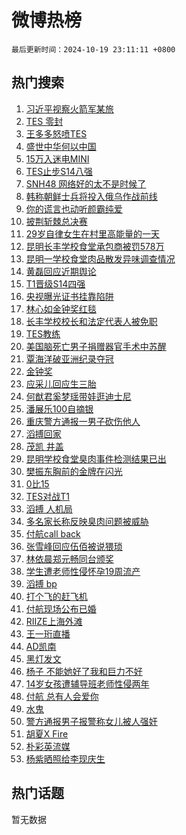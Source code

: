 # 微博热榜

`最后更新时间：2024-10-19 23:11:11 +0800`

## 热门搜索

1. [习近平视察火箭军某旅](https://m.weibo.cn/search?containerid=100103type%3D1%26t%3D10%26q%3D%23%E4%B9%A0%E8%BF%91%E5%B9%B3%E8%A7%86%E5%AF%9F%E7%81%AB%E7%AE%AD%E5%86%9B%E6%9F%90%E6%97%85%23&stream_entry_id=51&isnewpage=1&extparam=seat%3D1%26dgr%3D0%26cate%3D10103%26q%3D%2523%25E4%25B9%25A0%25E8%25BF%2591%25E5%25B9%25B3%25E8%25A7%2586%25E5%25AF%259F%25E7%2581%25AB%25E7%25AE%25AD%25E5%2586%259B%25E6%259F%2590%25E6%2597%2585%2523%26pos%3D0%26filter_type%3Drealtimehot%26stream_entry_id%3D51%26c_type%3D51%26display_time%3D1729350670%26pre_seqid%3D17293506700570240497662)
1. [TES 零封](https://m.weibo.cn/search?containerid=100103type%3D1%26t%3D10%26q%3DTES+%E9%9B%B6%E5%B0%81&stream_entry_id=31&isnewpage=1&extparam=seat%3D1%26dgr%3D0%26pos%3D0%26realpos%3D1%26filter_type%3Drealtimehot%26c_type%3D31%26lcate%3D5001%26cate%3D5001%26flag%3D1%26band_rank%3D1%26stream_entry_id%3D31%26q%3DTES%2520%25E9%259B%25B6%25E5%25B0%2581%26display_time%3D1729350670%26pre_seqid%3D17293506700570240497662)
1. [王多多怒喷TES](https://m.weibo.cn/search?containerid=100103type%3D1%26t%3D10%26q%3D%23%E7%8E%8B%E5%A4%9A%E5%A4%9A%E6%80%92%E5%96%B7TES%23&stream_entry_id=31&isnewpage=1&extparam=seat%3D1%26dgr%3D0%26pos%3D1%26realpos%3D2%26filter_type%3Drealtimehot%26c_type%3D31%26lcate%3D5001%26cate%3D5001%26flag%3D1%26band_rank%3D2%26stream_entry_id%3D31%26q%3D%2523%25E7%258E%258B%25E5%25A4%259A%25E5%25A4%259A%25E6%2580%2592%25E5%2596%25B7TES%2523%26display_time%3D1729350670%26pre_seqid%3D17293506700570240497662)
1. [盛世中华何以中国](https://m.weibo.cn/search?containerid=100103type%3D1%26t%3D10%26q%3D%23%E7%9B%9B%E4%B8%96%E4%B8%AD%E5%8D%8E%E4%BD%95%E4%BB%A5%E4%B8%AD%E5%9B%BD%23&stream_entry_id=31&isnewpage=1&extparam=seat%3D1%26dgr%3D0%26pos%3D2%26realpos%3D3%26filter_type%3Drealtimehot%26c_type%3D31%26lcate%3D5001%26cate%3D5001%26flag%3D0%26band_rank%3D3%26stream_entry_id%3D31%26q%3D%2523%25E7%259B%259B%25E4%25B8%2596%25E4%25B8%25AD%25E5%258D%258E%25E4%25BD%2595%25E4%25BB%25A5%25E4%25B8%25AD%25E5%259B%25BD%2523%26display_time%3D1729350670%26pre_seqid%3D17293506700570240497662)
1. [15万入迷电MINI](https://m.weibo.cn/search?containerid=100103type%3D1%26t%3D10%26q%3D%2315%E4%B8%87%E5%85%A5%E8%BF%B7%E7%94%B5MINI%23&stream_entry_id=31&isnewpage=1&extparam=seat%3D1%26dgr%3D0%26topic_ad%3D1%26pos%3D3%26band_rank%3D4%26filter_type%3Drealtimehot%26is_ad_pos%3D1%26c_type%3D31%26cate%3D5001%26adid%3D259740%26lcate%3D5001%26stream_entry_id%3D31%26q%3D%252315%25E4%25B8%2587%25E5%2585%25A5%25E8%25BF%25B7%25E7%2594%25B5MINI%2523%26display_time%3D1729350670%26pre_seqid%3D17293506700570240497662)
1. [TES止步S14八强](https://m.weibo.cn/search?containerid=100103type%3D1%26t%3D10%26q%3D%23TES%E6%AD%A2%E6%AD%A5S14%E5%85%AB%E5%BC%BA%23&stream_entry_id=31&isnewpage=1&extparam=seat%3D1%26dgr%3D0%26pos%3D4%26realpos%3D4%26filter_type%3Drealtimehot%26c_type%3D31%26lcate%3D5001%26cate%3D5001%26flag%3D1%26band_rank%3D4%26stream_entry_id%3D31%26q%3D%2523TES%25E6%25AD%25A2%25E6%25AD%25A5S14%25E5%2585%25AB%25E5%25BC%25BA%2523%26display_time%3D1729350670%26pre_seqid%3D17293506700570240497662)
1. [SNH48 网络好的太不是时候了](https://m.weibo.cn/search?containerid=100103type%3D1%26t%3D10%26q%3DSNH48+%E7%BD%91%E7%BB%9C%E5%A5%BD%E7%9A%84%E5%A4%AA%E4%B8%8D%E6%98%AF%E6%97%B6%E5%80%99%E4%BA%86&stream_entry_id=31&isnewpage=1&extparam=seat%3D1%26dgr%3D0%26pos%3D5%26realpos%3D5%26filter_type%3Drealtimehot%26c_type%3D31%26lcate%3D5001%26cate%3D5001%26flag%3D1%26band_rank%3D5%26stream_entry_id%3D31%26q%3DSNH48%2520%25E7%25BD%2591%25E7%25BB%259C%25E5%25A5%25BD%25E7%259A%2584%25E5%25A4%25AA%25E4%25B8%258D%25E6%2598%25AF%25E6%2597%25B6%25E5%2580%2599%25E4%25BA%2586%26display_time%3D1729350670%26pre_seqid%3D17293506700570240497662)
1. [韩称朝鲜士兵将投入俄乌作战前线](https://m.weibo.cn/search?containerid=100103type%3D1%26t%3D10%26q%3D%23%E9%9F%A9%E7%A7%B0%E6%9C%9D%E9%B2%9C%E5%A3%AB%E5%85%B5%E5%B0%86%E6%8A%95%E5%85%A5%E4%BF%84%E4%B9%8C%E4%BD%9C%E6%88%98%E5%89%8D%E7%BA%BF%23&stream_entry_id=31&isnewpage=1&extparam=seat%3D1%26dgr%3D0%26pos%3D6%26realpos%3D6%26filter_type%3Drealtimehot%26c_type%3D31%26lcate%3D5001%26cate%3D5001%26flag%3D0%26band_rank%3D6%26stream_entry_id%3D31%26q%3D%2523%25E9%259F%25A9%25E7%25A7%25B0%25E6%259C%259D%25E9%25B2%259C%25E5%25A3%25AB%25E5%2585%25B5%25E5%25B0%2586%25E6%258A%2595%25E5%2585%25A5%25E4%25BF%2584%25E4%25B9%258C%25E4%25BD%259C%25E6%2588%2598%25E5%2589%258D%25E7%25BA%25BF%2523%26display_time%3D1729350670%26pre_seqid%3D17293506700570240497662)
1. [你的谎言也动听颜霸纯爱](https://m.weibo.cn/search?containerid=100103type%3D1%26t%3D10%26q%3D%23%E4%BD%A0%E7%9A%84%E8%B0%8E%E8%A8%80%E4%B9%9F%E5%8A%A8%E5%90%AC%E9%A2%9C%E9%9C%B8%E7%BA%AF%E7%88%B1%23&stream_entry_id=31&isnewpage=1&extparam=seat%3D1%26dgr%3D0%26pos%3D7%26band_rank%3D7%26filter_type%3Drealtimehot%26is_ad_pos%3D1%26c_type%3D31%26lcate%3D5001%26adid%3D259792%26cate%3D5001%26stream_entry_id%3D31%26q%3D%2523%25E4%25BD%25A0%25E7%259A%2584%25E8%25B0%258E%25E8%25A8%2580%25E4%25B9%259F%25E5%258A%25A8%25E5%2590%25AC%25E9%25A2%259C%25E9%259C%25B8%25E7%25BA%25AF%25E7%2588%25B1%2523%26display_time%3D1729350670%26pre_seqid%3D17293506700570240497662)
1. [披荆斩棘总决赛](https://m.weibo.cn/search?containerid=100103type%3D1%26t%3D10%26q%3D%E6%8A%AB%E8%8D%86%E6%96%A9%E6%A3%98%E6%80%BB%E5%86%B3%E8%B5%9B&stream_entry_id=31&isnewpage=1&extparam=seat%3D1%26dgr%3D0%26pos%3D8%26realpos%3D7%26filter_type%3Drealtimehot%26c_type%3D31%26lcate%3D5001%26cate%3D5001%26flag%3D0%26band_rank%3D7%26stream_entry_id%3D31%26q%3D%25E6%258A%25AB%25E8%258D%2586%25E6%2596%25A9%25E6%25A3%2598%25E6%2580%25BB%25E5%2586%25B3%25E8%25B5%259B%26display_time%3D1729350670%26pre_seqid%3D17293506700570240497662)
1. [29岁自律女生在村里高能量的一天](https://m.weibo.cn/search?containerid=100103type%3D1%26t%3D10%26q%3D29%E5%B2%81%E8%87%AA%E5%BE%8B%E5%A5%B3%E7%94%9F%E5%9C%A8%E6%9D%91%E9%87%8C%E9%AB%98%E8%83%BD%E9%87%8F%E7%9A%84%E4%B8%80%E5%A4%A9&stream_entry_id=31&isnewpage=1&extparam=seat%3D1%26dgr%3D0%26pos%3D9%26realpos%3D8%26filter_type%3Drealtimehot%26c_type%3D31%26lcate%3D5001%26cate%3D5001%26flag%3D1%26band_rank%3D8%26stream_entry_id%3D31%26q%3D29%25E5%25B2%2581%25E8%2587%25AA%25E5%25BE%258B%25E5%25A5%25B3%25E7%2594%259F%25E5%259C%25A8%25E6%259D%2591%25E9%2587%258C%25E9%25AB%2598%25E8%2583%25BD%25E9%2587%258F%25E7%259A%2584%25E4%25B8%2580%25E5%25A4%25A9%26display_time%3D1729350670%26pre_seqid%3D17293506700570240497662)
1. [昆明长丰学校食堂承包商被罚578万](https://m.weibo.cn/search?containerid=100103type%3D1%26t%3D10%26q%3D%23%E6%98%86%E6%98%8E%E9%95%BF%E4%B8%B0%E5%AD%A6%E6%A0%A1%E9%A3%9F%E5%A0%82%E6%89%BF%E5%8C%85%E5%95%86%E8%A2%AB%E7%BD%9A578%E4%B8%87%23&stream_entry_id=31&isnewpage=1&extparam=seat%3D1%26dgr%3D0%26pos%3D10%26realpos%3D9%26filter_type%3Drealtimehot%26c_type%3D31%26lcate%3D5001%26cate%3D5001%26flag%3D1%26band_rank%3D9%26stream_entry_id%3D31%26q%3D%2523%25E6%2598%2586%25E6%2598%258E%25E9%2595%25BF%25E4%25B8%25B0%25E5%25AD%25A6%25E6%25A0%25A1%25E9%25A3%259F%25E5%25A0%2582%25E6%2589%25BF%25E5%258C%2585%25E5%2595%2586%25E8%25A2%25AB%25E7%25BD%259A578%25E4%25B8%2587%2523%26display_time%3D1729350670%26pre_seqid%3D17293506700570240497662)
1. [昆明一学校食堂肉品散发异味调查情况](https://m.weibo.cn/search?containerid=100103type%3D1%26t%3D10%26q%3D%23%E6%98%86%E6%98%8E%E4%B8%80%E5%AD%A6%E6%A0%A1%E9%A3%9F%E5%A0%82%E8%82%89%E5%93%81%E6%95%A3%E5%8F%91%E5%BC%82%E5%91%B3%E8%B0%83%E6%9F%A5%E6%83%85%E5%86%B5%23&stream_entry_id=31&isnewpage=1&extparam=seat%3D1%26dgr%3D0%26pos%3D11%26realpos%3D10%26filter_type%3Drealtimehot%26c_type%3D31%26lcate%3D5001%26cate%3D5001%26flag%3D1%26band_rank%3D10%26stream_entry_id%3D31%26q%3D%2523%25E6%2598%2586%25E6%2598%258E%25E4%25B8%2580%25E5%25AD%25A6%25E6%25A0%25A1%25E9%25A3%259F%25E5%25A0%2582%25E8%2582%2589%25E5%2593%2581%25E6%2595%25A3%25E5%258F%2591%25E5%25BC%2582%25E5%2591%25B3%25E8%25B0%2583%25E6%259F%25A5%25E6%2583%2585%25E5%2586%25B5%2523%26display_time%3D1729350670%26pre_seqid%3D17293506700570240497662)
1. [黄磊回应近期舆论](https://m.weibo.cn/search?containerid=100103type%3D1%26t%3D10%26q%3D%23%E9%BB%84%E7%A3%8A%E5%9B%9E%E5%BA%94%E8%BF%91%E6%9C%9F%E8%88%86%E8%AE%BA%23&stream_entry_id=31&isnewpage=1&extparam=seat%3D1%26dgr%3D0%26pos%3D12%26realpos%3D11%26filter_type%3Drealtimehot%26c_type%3D31%26lcate%3D5001%26cate%3D5001%26flag%3D2%26band_rank%3D11%26stream_entry_id%3D31%26q%3D%2523%25E9%25BB%2584%25E7%25A3%258A%25E5%259B%259E%25E5%25BA%2594%25E8%25BF%2591%25E6%259C%259F%25E8%2588%2586%25E8%25AE%25BA%2523%26display_time%3D1729350670%26pre_seqid%3D17293506700570240497662)
1. [T1晋级S14四强](https://m.weibo.cn/search?containerid=100103type%3D1%26t%3D10%26q%3D%23T1%E6%99%8B%E7%BA%A7S14%E5%9B%9B%E5%BC%BA%23&stream_entry_id=31&isnewpage=1&extparam=seat%3D1%26dgr%3D0%26pos%3D13%26realpos%3D12%26filter_type%3Drealtimehot%26c_type%3D31%26lcate%3D5001%26cate%3D5001%26flag%3D1%26band_rank%3D12%26stream_entry_id%3D31%26q%3D%2523T1%25E6%2599%258B%25E7%25BA%25A7S14%25E5%259B%259B%25E5%25BC%25BA%2523%26display_time%3D1729350670%26pre_seqid%3D17293506700570240497662)
1. [央视曝光证书挂靠陷阱](https://m.weibo.cn/search?containerid=100103type%3D1%26t%3D10%26q%3D%23%E5%A4%AE%E8%A7%86%E6%9B%9D%E5%85%89%E8%AF%81%E4%B9%A6%E6%8C%82%E9%9D%A0%E9%99%B7%E9%98%B1%23&stream_entry_id=31&isnewpage=1&extparam=seat%3D1%26dgr%3D0%26pos%3D14%26realpos%3D13%26filter_type%3Drealtimehot%26c_type%3D31%26lcate%3D5001%26cate%3D5001%26flag%3D0%26band_rank%3D13%26stream_entry_id%3D31%26q%3D%2523%25E5%25A4%25AE%25E8%25A7%2586%25E6%259B%259D%25E5%2585%2589%25E8%25AF%2581%25E4%25B9%25A6%25E6%258C%2582%25E9%259D%25A0%25E9%2599%25B7%25E9%2598%25B1%2523%26display_time%3D1729350670%26pre_seqid%3D17293506700570240497662)
1. [林心如金钟奖红毯](https://m.weibo.cn/search?containerid=100103type%3D1%26t%3D10%26q%3D%E6%9E%97%E5%BF%83%E5%A6%82%E9%87%91%E9%92%9F%E5%A5%96%E7%BA%A2%E6%AF%AF&stream_entry_id=31&isnewpage=1&extparam=seat%3D1%26dgr%3D0%26pos%3D15%26realpos%3D14%26filter_type%3Drealtimehot%26c_type%3D31%26lcate%3D5001%26cate%3D5001%26flag%3D1%26band_rank%3D14%26stream_entry_id%3D31%26q%3D%25E6%259E%2597%25E5%25BF%2583%25E5%25A6%2582%25E9%2587%2591%25E9%2592%259F%25E5%25A5%2596%25E7%25BA%25A2%25E6%25AF%25AF%26display_time%3D1729350670%26pre_seqid%3D17293506700570240497662)
1. [长丰学校校长和法定代表人被免职](https://m.weibo.cn/search?containerid=100103type%3D1%26t%3D10%26q%3D%23%E9%95%BF%E4%B8%B0%E5%AD%A6%E6%A0%A1%E6%A0%A1%E9%95%BF%E5%92%8C%E6%B3%95%E5%AE%9A%E4%BB%A3%E8%A1%A8%E4%BA%BA%E8%A2%AB%E5%85%8D%E8%81%8C%23&stream_entry_id=31&isnewpage=1&extparam=seat%3D1%26dgr%3D0%26pos%3D16%26realpos%3D15%26filter_type%3Drealtimehot%26c_type%3D31%26lcate%3D5001%26cate%3D5001%26flag%3D1%26band_rank%3D15%26stream_entry_id%3D31%26q%3D%2523%25E9%2595%25BF%25E4%25B8%25B0%25E5%25AD%25A6%25E6%25A0%25A1%25E6%25A0%25A1%25E9%2595%25BF%25E5%2592%258C%25E6%25B3%2595%25E5%25AE%259A%25E4%25BB%25A3%25E8%25A1%25A8%25E4%25BA%25BA%25E8%25A2%25AB%25E5%2585%258D%25E8%2581%258C%2523%26display_time%3D1729350670%26pre_seqid%3D17293506700570240497662)
1. [TES教练](https://m.weibo.cn/search?containerid=100103type%3D1%26t%3D10%26q%3DTES%E6%95%99%E7%BB%83&stream_entry_id=31&isnewpage=1&extparam=seat%3D1%26dgr%3D0%26pos%3D17%26realpos%3D16%26filter_type%3Drealtimehot%26c_type%3D31%26lcate%3D5001%26cate%3D5001%26flag%3D1%26band_rank%3D16%26stream_entry_id%3D31%26q%3DTES%25E6%2595%2599%25E7%25BB%2583%26display_time%3D1729350670%26pre_seqid%3D17293506700570240497662)
1. [美国脑死亡男子捐赠器官手术中苏醒](https://m.weibo.cn/search?containerid=100103type%3D1%26t%3D10%26q%3D%23%E7%BE%8E%E5%9B%BD%E8%84%91%E6%AD%BB%E4%BA%A1%E7%94%B7%E5%AD%90%E6%8D%90%E8%B5%A0%E5%99%A8%E5%AE%98%E6%89%8B%E6%9C%AF%E4%B8%AD%E8%8B%8F%E9%86%92%23&stream_entry_id=31&isnewpage=1&extparam=seat%3D1%26dgr%3D0%26pos%3D18%26realpos%3D17%26filter_type%3Drealtimehot%26c_type%3D31%26lcate%3D5001%26cate%3D5001%26flag%3D2%26band_rank%3D17%26stream_entry_id%3D31%26q%3D%2523%25E7%25BE%258E%25E5%259B%25BD%25E8%2584%2591%25E6%25AD%25BB%25E4%25BA%25A1%25E7%2594%25B7%25E5%25AD%2590%25E6%258D%2590%25E8%25B5%25A0%25E5%2599%25A8%25E5%25AE%2598%25E6%2589%258B%25E6%259C%25AF%25E4%25B8%25AD%25E8%258B%258F%25E9%2586%2592%2523%26display_time%3D1729350670%26pre_seqid%3D17293506700570240497662)
1. [覃海洋破亚洲纪录夺冠](https://m.weibo.cn/search?containerid=100103type%3D1%26t%3D10%26q%3D%E8%A6%83%E6%B5%B7%E6%B4%8B%E7%A0%B4%E4%BA%9A%E6%B4%B2%E7%BA%AA%E5%BD%95%E5%A4%BA%E5%86%A0&stream_entry_id=31&isnewpage=1&extparam=seat%3D1%26dgr%3D0%26pos%3D19%26realpos%3D18%26filter_type%3Drealtimehot%26c_type%3D31%26lcate%3D5001%26cate%3D5001%26flag%3D0%26band_rank%3D18%26stream_entry_id%3D31%26q%3D%25E8%25A6%2583%25E6%25B5%25B7%25E6%25B4%258B%25E7%25A0%25B4%25E4%25BA%259A%25E6%25B4%25B2%25E7%25BA%25AA%25E5%25BD%2595%25E5%25A4%25BA%25E5%2586%25A0%26display_time%3D1729350670%26pre_seqid%3D17293506700570240497662)
1. [金钟奖](https://m.weibo.cn/search?containerid=100103type%3D1%26t%3D10%26q%3D%E9%87%91%E9%92%9F%E5%A5%96&stream_entry_id=31&isnewpage=1&extparam=seat%3D1%26dgr%3D0%26pos%3D20%26realpos%3D19%26filter_type%3Drealtimehot%26c_type%3D31%26lcate%3D5001%26cate%3D5001%26flag%3D1%26band_rank%3D19%26stream_entry_id%3D31%26q%3D%25E9%2587%2591%25E9%2592%259F%25E5%25A5%2596%26display_time%3D1729350670%26pre_seqid%3D17293506700570240497662)
1. [应采儿回应生三胎](https://m.weibo.cn/search?containerid=100103type%3D1%26t%3D10%26q%3D%E5%BA%94%E9%87%87%E5%84%BF%E5%9B%9E%E5%BA%94%E7%94%9F%E4%B8%89%E8%83%8E&stream_entry_id=31&isnewpage=1&extparam=seat%3D1%26dgr%3D0%26pos%3D21%26realpos%3D20%26filter_type%3Drealtimehot%26c_type%3D31%26lcate%3D5001%26cate%3D5001%26flag%3D2%26band_rank%3D20%26stream_entry_id%3D31%26q%3D%25E5%25BA%2594%25E9%2587%2587%25E5%2584%25BF%25E5%259B%259E%25E5%25BA%2594%25E7%2594%259F%25E4%25B8%2589%25E8%2583%258E%26display_time%3D1729350670%26pre_seqid%3D17293506700570240497662)
1. [何猷君奚梦瑶带娃逛迪士尼](https://m.weibo.cn/search?containerid=100103type%3D1%26t%3D10%26q%3D%23%E4%BD%95%E7%8C%B7%E5%90%9B%E5%A5%9A%E6%A2%A6%E7%91%B6%E5%B8%A6%E5%A8%83%E9%80%9B%E8%BF%AA%E5%A3%AB%E5%B0%BC%23&stream_entry_id=31&isnewpage=1&extparam=seat%3D1%26dgr%3D0%26pos%3D22%26realpos%3D21%26filter_type%3Drealtimehot%26c_type%3D31%26lcate%3D5001%26cate%3D5001%26flag%3D2%26band_rank%3D21%26stream_entry_id%3D31%26q%3D%2523%25E4%25BD%2595%25E7%258C%25B7%25E5%2590%259B%25E5%25A5%259A%25E6%25A2%25A6%25E7%2591%25B6%25E5%25B8%25A6%25E5%25A8%2583%25E9%2580%259B%25E8%25BF%25AA%25E5%25A3%25AB%25E5%25B0%25BC%2523%26display_time%3D1729350670%26pre_seqid%3D17293506700570240497662)
1. [潘展乐100自摘银](https://m.weibo.cn/search?containerid=100103type%3D1%26t%3D10%26q%3D%23%E6%BD%98%E5%B1%95%E4%B9%90100%E8%87%AA%E6%91%98%E9%93%B6%23&stream_entry_id=31&isnewpage=1&extparam=seat%3D1%26dgr%3D0%26pos%3D23%26realpos%3D22%26filter_type%3Drealtimehot%26c_type%3D31%26lcate%3D5001%26cate%3D5001%26flag%3D0%26band_rank%3D22%26stream_entry_id%3D31%26q%3D%2523%25E6%25BD%2598%25E5%25B1%2595%25E4%25B9%2590100%25E8%2587%25AA%25E6%2591%2598%25E9%2593%25B6%2523%26display_time%3D1729350670%26pre_seqid%3D17293506700570240497662)
1. [重庆警方通报一男子砍伤他人](https://m.weibo.cn/search?containerid=100103type%3D1%26t%3D10%26q%3D%E9%87%8D%E5%BA%86%E8%AD%A6%E6%96%B9%E9%80%9A%E6%8A%A5%E4%B8%80%E7%94%B7%E5%AD%90%E7%A0%8D%E4%BC%A4%E4%BB%96%E4%BA%BA&stream_entry_id=31&isnewpage=1&extparam=seat%3D1%26dgr%3D0%26pos%3D24%26realpos%3D23%26filter_type%3Drealtimehot%26c_type%3D31%26lcate%3D5001%26cate%3D5001%26flag%3D1%26band_rank%3D23%26stream_entry_id%3D31%26q%3D%25E9%2587%258D%25E5%25BA%2586%25E8%25AD%25A6%25E6%2596%25B9%25E9%2580%259A%25E6%258A%25A5%25E4%25B8%2580%25E7%2594%25B7%25E5%25AD%2590%25E7%25A0%258D%25E4%25BC%25A4%25E4%25BB%2596%25E4%25BA%25BA%26display_time%3D1729350670%26pre_seqid%3D17293506700570240497662)
1. [滔搏回家](https://m.weibo.cn/search?containerid=100103type%3D1%26t%3D10%26q%3D%E6%BB%94%E6%90%8F%E5%9B%9E%E5%AE%B6&stream_entry_id=31&isnewpage=1&extparam=seat%3D1%26dgr%3D0%26pos%3D25%26realpos%3D24%26filter_type%3Drealtimehot%26c_type%3D31%26lcate%3D5001%26cate%3D5001%26flag%3D1%26band_rank%3D24%26stream_entry_id%3D31%26q%3D%25E6%25BB%2594%25E6%2590%258F%25E5%259B%259E%25E5%25AE%25B6%26display_time%3D1729350670%26pre_seqid%3D17293506700570240497662)
1. [茂凯 井盖](https://m.weibo.cn/search?containerid=100103type%3D1%26t%3D10%26q%3D%E8%8C%82%E5%87%AF+%E4%BA%95%E7%9B%96&stream_entry_id=31&isnewpage=1&extparam=seat%3D1%26dgr%3D0%26pos%3D26%26realpos%3D25%26filter_type%3Drealtimehot%26c_type%3D31%26lcate%3D5001%26cate%3D5001%26flag%3D1%26band_rank%3D25%26stream_entry_id%3D31%26q%3D%25E8%258C%2582%25E5%2587%25AF%2520%25E4%25BA%2595%25E7%259B%2596%26display_time%3D1729350670%26pre_seqid%3D17293506700570240497662)
1. [昆明学校食堂臭肉事件检测结果已出](https://m.weibo.cn/search?containerid=100103type%3D1%26t%3D10%26q%3D%23%E6%98%86%E6%98%8E%E5%AD%A6%E6%A0%A1%E9%A3%9F%E5%A0%82%E8%87%AD%E8%82%89%E4%BA%8B%E4%BB%B6%E6%A3%80%E6%B5%8B%E7%BB%93%E6%9E%9C%E5%B7%B2%E5%87%BA%23&stream_entry_id=31&isnewpage=1&extparam=seat%3D1%26dgr%3D0%26pos%3D27%26realpos%3D26%26filter_type%3Drealtimehot%26c_type%3D31%26lcate%3D5001%26cate%3D5001%26flag%3D0%26band_rank%3D26%26stream_entry_id%3D31%26q%3D%2523%25E6%2598%2586%25E6%2598%258E%25E5%25AD%25A6%25E6%25A0%25A1%25E9%25A3%259F%25E5%25A0%2582%25E8%2587%25AD%25E8%2582%2589%25E4%25BA%258B%25E4%25BB%25B6%25E6%25A3%2580%25E6%25B5%258B%25E7%25BB%2593%25E6%259E%259C%25E5%25B7%25B2%25E5%2587%25BA%2523%26display_time%3D1729350670%26pre_seqid%3D17293506700570240497662)
1. [樊振东胸前的金牌在闪光](https://m.weibo.cn/search?containerid=100103type%3D1%26t%3D10%26q%3D%23%E6%A8%8A%E6%8C%AF%E4%B8%9C%E8%83%B8%E5%89%8D%E7%9A%84%E9%87%91%E7%89%8C%E5%9C%A8%E9%97%AA%E5%85%89%23&stream_entry_id=31&isnewpage=1&extparam=seat%3D1%26dgr%3D0%26pos%3D28%26realpos%3D27%26filter_type%3Drealtimehot%26c_type%3D31%26lcate%3D5001%26cate%3D5001%26flag%3D1%26band_rank%3D27%26stream_entry_id%3D31%26q%3D%2523%25E6%25A8%258A%25E6%258C%25AF%25E4%25B8%259C%25E8%2583%25B8%25E5%2589%258D%25E7%259A%2584%25E9%2587%2591%25E7%2589%258C%25E5%259C%25A8%25E9%2597%25AA%25E5%2585%2589%2523%26display_time%3D1729350670%26pre_seqid%3D17293506700570240497662)
1. [0比15](https://m.weibo.cn/search?containerid=100103type%3D1%26t%3D10%26q%3D0%E6%AF%9415&stream_entry_id=31&isnewpage=1&extparam=seat%3D1%26dgr%3D0%26pos%3D29%26realpos%3D28%26filter_type%3Drealtimehot%26c_type%3D31%26lcate%3D5001%26cate%3D5001%26flag%3D1%26band_rank%3D28%26stream_entry_id%3D31%26q%3D0%25E6%25AF%259415%26display_time%3D1729350670%26pre_seqid%3D17293506700570240497662)
1. [TES对战T1](https://m.weibo.cn/search?containerid=100103type%3D1%26t%3D10%26q%3D%23TES%E5%AF%B9%E6%88%98T1%23&stream_entry_id=31&isnewpage=1&extparam=seat%3D1%26dgr%3D0%26pos%3D30%26realpos%3D29%26filter_type%3Drealtimehot%26c_type%3D31%26lcate%3D5001%26cate%3D5001%26flag%3D0%26band_rank%3D29%26stream_entry_id%3D31%26q%3D%2523TES%25E5%25AF%25B9%25E6%2588%2598T1%2523%26display_time%3D1729350670%26pre_seqid%3D17293506700570240497662)
1. [滔搏 人机局](https://m.weibo.cn/search?containerid=100103type%3D1%26t%3D10%26q%3D%E6%BB%94%E6%90%8F+%E4%BA%BA%E6%9C%BA%E5%B1%80&stream_entry_id=31&isnewpage=1&extparam=seat%3D1%26dgr%3D0%26pos%3D31%26realpos%3D30%26filter_type%3Drealtimehot%26c_type%3D31%26lcate%3D5001%26cate%3D5001%26flag%3D1%26band_rank%3D30%26stream_entry_id%3D31%26q%3D%25E6%25BB%2594%25E6%2590%258F%2520%25E4%25BA%25BA%25E6%259C%25BA%25E5%25B1%2580%26display_time%3D1729350670%26pre_seqid%3D17293506700570240497662)
1. [多名家长称反映臭肉问题被威胁](https://m.weibo.cn/search?containerid=100103type%3D1%26t%3D10%26q%3D%23%E5%A4%9A%E5%90%8D%E5%AE%B6%E9%95%BF%E7%A7%B0%E5%8F%8D%E6%98%A0%E8%87%AD%E8%82%89%E9%97%AE%E9%A2%98%E8%A2%AB%E5%A8%81%E8%83%81%23&stream_entry_id=31&isnewpage=1&extparam=seat%3D1%26dgr%3D0%26pos%3D32%26realpos%3D31%26filter_type%3Drealtimehot%26c_type%3D31%26lcate%3D5001%26cate%3D5001%26flag%3D0%26band_rank%3D31%26stream_entry_id%3D31%26q%3D%2523%25E5%25A4%259A%25E5%2590%258D%25E5%25AE%25B6%25E9%2595%25BF%25E7%25A7%25B0%25E5%258F%258D%25E6%2598%25A0%25E8%2587%25AD%25E8%2582%2589%25E9%2597%25AE%25E9%25A2%2598%25E8%25A2%25AB%25E5%25A8%2581%25E8%2583%2581%2523%26display_time%3D1729350670%26pre_seqid%3D17293506700570240497662)
1. [付航call back](https://m.weibo.cn/search?containerid=100103type%3D1%26t%3D10%26q%3D%E4%BB%98%E8%88%AAcall+back&stream_entry_id=31&isnewpage=1&extparam=seat%3D1%26dgr%3D0%26pos%3D33%26realpos%3D32%26filter_type%3Drealtimehot%26c_type%3D31%26lcate%3D5001%26cate%3D5001%26flag%3D0%26band_rank%3D32%26stream_entry_id%3D31%26q%3D%25E4%25BB%2598%25E8%2588%25AAcall%2520back%26display_time%3D1729350670%26pre_seqid%3D17293506700570240497662)
1. [张雪峰回应伍佰被说猥琐](https://m.weibo.cn/search?containerid=100103type%3D1%26t%3D10%26q%3D%23%E5%BC%A0%E9%9B%AA%E5%B3%B0%E5%9B%9E%E5%BA%94%E4%BC%8D%E4%BD%B0%E8%A2%AB%E8%AF%B4%E7%8C%A5%E7%90%90%23&stream_entry_id=31&isnewpage=1&extparam=seat%3D1%26dgr%3D0%26pos%3D34%26realpos%3D33%26filter_type%3Drealtimehot%26c_type%3D31%26lcate%3D5001%26cate%3D5001%26flag%3D0%26band_rank%3D33%26stream_entry_id%3D31%26q%3D%2523%25E5%25BC%25A0%25E9%259B%25AA%25E5%25B3%25B0%25E5%259B%259E%25E5%25BA%2594%25E4%25BC%258D%25E4%25BD%25B0%25E8%25A2%25AB%25E8%25AF%25B4%25E7%258C%25A5%25E7%2590%2590%2523%26display_time%3D1729350670%26pre_seqid%3D17293506700570240497662)
1. [林依晨郑元畅同台颁奖](https://m.weibo.cn/search?containerid=100103type%3D1%26t%3D10%26q%3D%23%E6%9E%97%E4%BE%9D%E6%99%A8%E9%83%91%E5%85%83%E7%95%85%E5%90%8C%E5%8F%B0%E9%A2%81%E5%A5%96%23&stream_entry_id=31&isnewpage=1&extparam=seat%3D1%26dgr%3D0%26pos%3D35%26realpos%3D34%26filter_type%3Drealtimehot%26c_type%3D31%26lcate%3D5001%26cate%3D5001%26flag%3D1%26band_rank%3D34%26stream_entry_id%3D31%26q%3D%2523%25E6%259E%2597%25E4%25BE%259D%25E6%2599%25A8%25E9%2583%2591%25E5%2585%2583%25E7%2595%2585%25E5%2590%258C%25E5%258F%25B0%25E9%25A2%2581%25E5%25A5%2596%2523%26display_time%3D1729350670%26pre_seqid%3D17293506700570240497662)
1. [学生遭老师性侵怀孕19周流产](https://m.weibo.cn/search?containerid=100103type%3D1%26t%3D10%26q%3D%23%E5%AD%A6%E7%94%9F%E9%81%AD%E8%80%81%E5%B8%88%E6%80%A7%E4%BE%B5%E6%80%80%E5%AD%9519%E5%91%A8%E6%B5%81%E4%BA%A7%23&stream_entry_id=31&isnewpage=1&extparam=seat%3D1%26dgr%3D0%26pos%3D36%26realpos%3D35%26filter_type%3Drealtimehot%26c_type%3D31%26lcate%3D5001%26cate%3D5001%26flag%3D0%26band_rank%3D35%26stream_entry_id%3D31%26q%3D%2523%25E5%25AD%25A6%25E7%2594%259F%25E9%2581%25AD%25E8%2580%2581%25E5%25B8%2588%25E6%2580%25A7%25E4%25BE%25B5%25E6%2580%2580%25E5%25AD%259519%25E5%2591%25A8%25E6%25B5%2581%25E4%25BA%25A7%2523%26display_time%3D1729350670%26pre_seqid%3D17293506700570240497662)
1. [滔搏 bp](https://m.weibo.cn/search?containerid=100103type%3D1%26t%3D10%26q%3D%E6%BB%94%E6%90%8F+bp&stream_entry_id=31&isnewpage=1&extparam=seat%3D1%26dgr%3D0%26pos%3D37%26realpos%3D36%26filter_type%3Drealtimehot%26c_type%3D31%26lcate%3D5001%26cate%3D5001%26flag%3D0%26band_rank%3D36%26stream_entry_id%3D31%26q%3D%25E6%25BB%2594%25E6%2590%258F%2520bp%26display_time%3D1729350670%26pre_seqid%3D17293506700570240497662)
1. [打个飞的赶飞机](https://m.weibo.cn/search?containerid=100103type%3D1%26t%3D10%26q%3D%23%E6%89%93%E4%B8%AA%E9%A3%9E%E7%9A%84%E8%B5%B6%E9%A3%9E%E6%9C%BA%23&stream_entry_id=31&isnewpage=1&extparam=seat%3D1%26dgr%3D0%26pos%3D38%26realpos%3D37%26filter_type%3Drealtimehot%26c_type%3D31%26lcate%3D5001%26cate%3D5001%26flag%3D1%26band_rank%3D37%26stream_entry_id%3D31%26q%3D%2523%25E6%2589%2593%25E4%25B8%25AA%25E9%25A3%259E%25E7%259A%2584%25E8%25B5%25B6%25E9%25A3%259E%25E6%259C%25BA%2523%26display_time%3D1729350670%26pre_seqid%3D17293506700570240497662)
1. [付航现场公布已婚](https://m.weibo.cn/search?containerid=100103type%3D1%26t%3D10%26q%3D%E4%BB%98%E8%88%AA%E7%8E%B0%E5%9C%BA%E5%85%AC%E5%B8%83%E5%B7%B2%E5%A9%9A&stream_entry_id=31&isnewpage=1&extparam=seat%3D1%26dgr%3D0%26pos%3D39%26realpos%3D38%26filter_type%3Drealtimehot%26c_type%3D31%26lcate%3D5001%26cate%3D5001%26flag%3D0%26band_rank%3D38%26stream_entry_id%3D31%26q%3D%25E4%25BB%2598%25E8%2588%25AA%25E7%258E%25B0%25E5%259C%25BA%25E5%2585%25AC%25E5%25B8%2583%25E5%25B7%25B2%25E5%25A9%259A%26display_time%3D1729350670%26pre_seqid%3D17293506700570240497662)
1. [RIIZE上海外滩](https://m.weibo.cn/search?containerid=100103type%3D1%26t%3D10%26q%3DRIIZE%E4%B8%8A%E6%B5%B7%E5%A4%96%E6%BB%A9&stream_entry_id=31&isnewpage=1&extparam=seat%3D1%26dgr%3D0%26pos%3D40%26realpos%3D39%26filter_type%3Drealtimehot%26c_type%3D31%26lcate%3D5001%26cate%3D5001%26flag%3D1%26band_rank%3D39%26stream_entry_id%3D31%26q%3DRIIZE%25E4%25B8%258A%25E6%25B5%25B7%25E5%25A4%2596%25E6%25BB%25A9%26display_time%3D1729350670%26pre_seqid%3D17293506700570240497662)
1. [王一珩直播](https://m.weibo.cn/search?containerid=100103type%3D1%26t%3D10%26q%3D%E7%8E%8B%E4%B8%80%E7%8F%A9%E7%9B%B4%E6%92%AD&stream_entry_id=31&isnewpage=1&extparam=seat%3D1%26dgr%3D0%26pos%3D41%26realpos%3D40%26filter_type%3Drealtimehot%26c_type%3D31%26lcate%3D5001%26cate%3D5001%26flag%3D1%26band_rank%3D40%26stream_entry_id%3D31%26q%3D%25E7%258E%258B%25E4%25B8%2580%25E7%258F%25A9%25E7%259B%25B4%25E6%2592%25AD%26display_time%3D1729350670%26pre_seqid%3D17293506700570240497662)
1. [AD凯南](https://m.weibo.cn/search?containerid=100103type%3D1%26t%3D10%26q%3DAD%E5%87%AF%E5%8D%97&stream_entry_id=31&isnewpage=1&extparam=seat%3D1%26dgr%3D0%26pos%3D42%26realpos%3D41%26filter_type%3Drealtimehot%26c_type%3D31%26lcate%3D5001%26cate%3D5001%26flag%3D1%26band_rank%3D41%26stream_entry_id%3D31%26q%3DAD%25E5%2587%25AF%25E5%258D%2597%26display_time%3D1729350670%26pre_seqid%3D17293506700570240497662)
1. [黑灯发文](https://m.weibo.cn/search?containerid=100103type%3D1%26t%3D10%26q%3D%23%E9%BB%91%E7%81%AF%E5%8F%91%E6%96%87%23&stream_entry_id=31&isnewpage=1&extparam=seat%3D1%26dgr%3D0%26pos%3D43%26realpos%3D42%26filter_type%3Drealtimehot%26c_type%3D31%26lcate%3D5001%26cate%3D5001%26flag%3D0%26band_rank%3D42%26stream_entry_id%3D31%26q%3D%2523%25E9%25BB%2591%25E7%2581%25AF%25E5%258F%2591%25E6%2596%2587%2523%26display_time%3D1729350670%26pre_seqid%3D17293506700570240497662)
1. [杨子 不能她好了我和巨力不好](https://m.weibo.cn/search?containerid=100103type%3D1%26t%3D10%26q%3D%E6%9D%A8%E5%AD%90+%E4%B8%8D%E8%83%BD%E5%A5%B9%E5%A5%BD%E4%BA%86%E6%88%91%E5%92%8C%E5%B7%A8%E5%8A%9B%E4%B8%8D%E5%A5%BD&stream_entry_id=31&isnewpage=1&extparam=seat%3D1%26dgr%3D0%26pos%3D44%26realpos%3D43%26filter_type%3Drealtimehot%26c_type%3D31%26lcate%3D5001%26cate%3D5001%26flag%3D0%26band_rank%3D43%26stream_entry_id%3D31%26q%3D%25E6%259D%25A8%25E5%25AD%2590%2520%25E4%25B8%258D%25E8%2583%25BD%25E5%25A5%25B9%25E5%25A5%25BD%25E4%25BA%2586%25E6%2588%2591%25E5%2592%258C%25E5%25B7%25A8%25E5%258A%259B%25E4%25B8%258D%25E5%25A5%25BD%26display_time%3D1729350670%26pre_seqid%3D17293506700570240497662)
1. [14岁女孩遭辅导班老师性侵两年](https://m.weibo.cn/search?containerid=100103type%3D1%26t%3D10%26q%3D%2314%E5%B2%81%E5%A5%B3%E5%AD%A9%E9%81%AD%E8%BE%85%E5%AF%BC%E7%8F%AD%E8%80%81%E5%B8%88%E6%80%A7%E4%BE%B5%E4%B8%A4%E5%B9%B4%23&stream_entry_id=31&isnewpage=1&extparam=seat%3D1%26dgr%3D0%26pos%3D45%26realpos%3D44%26filter_type%3Drealtimehot%26c_type%3D31%26lcate%3D5001%26cate%3D5001%26flag%3D1%26band_rank%3D44%26stream_entry_id%3D31%26q%3D%252314%25E5%25B2%2581%25E5%25A5%25B3%25E5%25AD%25A9%25E9%2581%25AD%25E8%25BE%2585%25E5%25AF%25BC%25E7%258F%25AD%25E8%2580%2581%25E5%25B8%2588%25E6%2580%25A7%25E4%25BE%25B5%25E4%25B8%25A4%25E5%25B9%25B4%2523%26display_time%3D1729350670%26pre_seqid%3D17293506700570240497662)
1. [付航 总有人会爱你](https://m.weibo.cn/search?containerid=100103type%3D1%26t%3D10%26q%3D%E4%BB%98%E8%88%AA+%E6%80%BB%E6%9C%89%E4%BA%BA%E4%BC%9A%E7%88%B1%E4%BD%A0&stream_entry_id=31&isnewpage=1&extparam=seat%3D1%26dgr%3D0%26pos%3D46%26realpos%3D45%26filter_type%3Drealtimehot%26c_type%3D31%26lcate%3D5001%26cate%3D5001%26flag%3D0%26band_rank%3D45%26stream_entry_id%3D31%26q%3D%25E4%25BB%2598%25E8%2588%25AA%2520%25E6%2580%25BB%25E6%259C%2589%25E4%25BA%25BA%25E4%25BC%259A%25E7%2588%25B1%25E4%25BD%25A0%26display_time%3D1729350670%26pre_seqid%3D17293506700570240497662)
1. [水鬼](https://m.weibo.cn/search?containerid=100103type%3D1%26t%3D10%26q%3D%E6%B0%B4%E9%AC%BC&stream_entry_id=31&isnewpage=1&extparam=seat%3D1%26dgr%3D0%26pos%3D47%26realpos%3D46%26filter_type%3Drealtimehot%26c_type%3D31%26lcate%3D5001%26cate%3D5001%26flag%3D1%26band_rank%3D46%26stream_entry_id%3D31%26q%3D%25E6%25B0%25B4%25E9%25AC%25BC%26display_time%3D1729350670%26pre_seqid%3D17293506700570240497662)
1. [警方通报男子报警称女儿被人强奸](https://m.weibo.cn/search?containerid=100103type%3D1%26t%3D10%26q%3D%23%E8%AD%A6%E6%96%B9%E9%80%9A%E6%8A%A5%E7%94%B7%E5%AD%90%E6%8A%A5%E8%AD%A6%E7%A7%B0%E5%A5%B3%E5%84%BF%E8%A2%AB%E4%BA%BA%E5%BC%BA%E5%A5%B8%23&stream_entry_id=31&isnewpage=1&extparam=seat%3D1%26dgr%3D0%26pos%3D48%26realpos%3D47%26filter_type%3Drealtimehot%26c_type%3D31%26lcate%3D5001%26cate%3D5001%26flag%3D1%26band_rank%3D47%26stream_entry_id%3D31%26q%3D%2523%25E8%25AD%25A6%25E6%2596%25B9%25E9%2580%259A%25E6%258A%25A5%25E7%2594%25B7%25E5%25AD%2590%25E6%258A%25A5%25E8%25AD%25A6%25E7%25A7%25B0%25E5%25A5%25B3%25E5%2584%25BF%25E8%25A2%25AB%25E4%25BA%25BA%25E5%25BC%25BA%25E5%25A5%25B8%2523%26display_time%3D1729350670%26pre_seqid%3D17293506700570240497662)
1. [胡夏X Fire](https://m.weibo.cn/search?containerid=100103type%3D1%26t%3D10%26q%3D%E8%83%A1%E5%A4%8FX+Fire&stream_entry_id=31&isnewpage=1&extparam=seat%3D1%26dgr%3D0%26pos%3D49%26realpos%3D48%26filter_type%3Drealtimehot%26c_type%3D31%26lcate%3D5001%26cate%3D5001%26flag%3D1%26band_rank%3D48%26stream_entry_id%3D31%26q%3D%25E8%2583%25A1%25E5%25A4%258FX%2520Fire%26display_time%3D1729350670%26pre_seqid%3D17293506700570240497662)
1. [朴彩英流媒](https://m.weibo.cn/search?containerid=100103type%3D1%26t%3D10%26q%3D%23%E6%9C%B4%E5%BD%A9%E8%8B%B1%E6%B5%81%E5%AA%92%23&stream_entry_id=31&isnewpage=1&extparam=seat%3D1%26dgr%3D0%26pos%3D50%26realpos%3D49%26filter_type%3Drealtimehot%26c_type%3D31%26lcate%3D5001%26cate%3D5001%26flag%3D1%26band_rank%3D49%26stream_entry_id%3D31%26q%3D%2523%25E6%259C%25B4%25E5%25BD%25A9%25E8%258B%25B1%25E6%25B5%2581%25E5%25AA%2592%2523%26display_time%3D1729350670%26pre_seqid%3D17293506700570240497662)
1. [杨紫晒照给李现庆生](https://m.weibo.cn/search?containerid=100103type%3D1%26t%3D10%26q%3D%23%E6%9D%A8%E7%B4%AB%E6%99%92%E7%85%A7%E7%BB%99%E6%9D%8E%E7%8E%B0%E5%BA%86%E7%94%9F%23&stream_entry_id=31&isnewpage=1&extparam=seat%3D1%26dgr%3D0%26pos%3D51%26realpos%3D50%26filter_type%3Drealtimehot%26c_type%3D31%26lcate%3D5001%26cate%3D5001%26flag%3D0%26band_rank%3D50%26stream_entry_id%3D31%26q%3D%2523%25E6%259D%25A8%25E7%25B4%25AB%25E6%2599%2592%25E7%2585%25A7%25E7%25BB%2599%25E6%259D%258E%25E7%258E%25B0%25E5%25BA%2586%25E7%2594%259F%2523%26display_time%3D1729350670%26pre_seqid%3D17293506700570240497662)

## 热门话题

暂无数据
